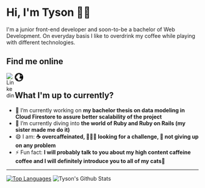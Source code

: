 # Hi, I'm Tyson 🐱‍💻
I'm a junior front-end developer and soon-to-be a bachelor of Web Development. On everyday basis I like to overdrink my coffee while playing with different technologies.

## Find me online
<a href="https://www.linkedin.com/in/tysondev/">
  <img align="left" alt="Linkedin" width="22px" src="https://cdn.jsdelivr.net/npm/simple-icons@v3/icons/linkedin.svg" />
</a>
<a href="https://tajkalaski.github.io/tajsonik-portfolio" disabled>
  <img align="left" alt="Github" width="22px" src="https://raw.githubusercontent.com/iconic/open-iconic/master/svg/globe.svg" />
</a>

<br>

## What I'm up to currently?
- 🔭 I’m currently working on **my bachelor thesis on data modeling in Cloud Firestore to assure better scalability of the project**
- 🌱 I’m currently diving into **the world of Ruby and Ruby on Rails (my sister made me do it)**
- 😄 I am: **:coffee: overcaffeinated, 👩🏻‍💻 looking for a challenge, 💪 not giving up on any problem**
- ⚡ Fun fact: **I will probably talk to you about my high content caffeine coffee and I will definitely introduce you to all of my cats**🐾
<hr>

[![Top Languages](https://github-readme-stats.vercel.app/api/top-langs/?username=tajkalaski)](https://github.com/tajkalaski)
![Tyson's Github Stats](https://github-readme-stats.vercel.app/api?username=tajkalaski&count_private=true&show_icons=true)

<!--
**tajkalaski/tajkalaski** is a ✨ _special_ ✨ repository because its `README.md` (this file) appears on your GitHub profile.

Here are some ideas to get you started:

- 🔭 I’m currently working on ...
- 🌱 I’m currently learning ...
- 👯 I’m looking to collaborate on ...
- 🤔 I’m looking for help with ...
- 💬 Ask me about ...
- 📫 How to reach me: ...
- 😄 Pronouns: ...
- ⚡ Fun fact: ...
-->
